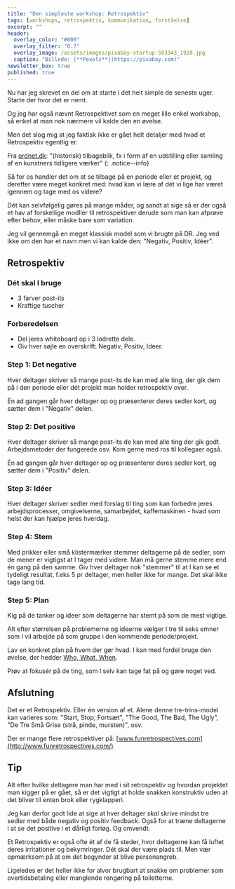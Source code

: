 ```yaml
---
title: "Den simpleste workshop: Retrospektiv"
tags: [workshops, retrospektiv, kommunikation, forståelse]
excerpt: ""
header:
  overlay_color: "#000"
  overlay_filter: "0.7"
  overlay_image: /assets/images/pixabay-startup-593343_1920.jpg
  caption: "Billede: [**Pexels**](https://pixabay.com)"
newsletter_box: true
published: true
---
```


Nu har jeg skrevet en del om at starte i det helt simple de seneste uger. Starte der hvor det er nemt.

Og jeg har også nævnt Retrospektivet som en meget lille enkel workshop, så enkel at man nok nærmere vil kalde den en øvelse.

Men det slog mig at jeg faktisk ikke er gået helt detaljer med hvad et Retrospektiv egentlig er.

Fra [ordnet.dk](http://ordnet.dk): "(historisk) tilbageblik, fx i form af en udstilling eller samling af en kunstners tidligere værker"
{: .notice--info}

Så for os handler det om at se tilbage på en periode eller et projekt, og derefter være meget konkret med: hvad kan vi lære af dét vi lige har været igennem og tage med os videre?

Dét kan selvfølgelig gøres på mange måder, og sandt at sige så er der også et hav af forskellige modller til retrospektiver derude som man kan afprøve efter behov, eller måske bare som variation.

Jeg vil gennemgå en meget klassisk model som vi brugte på DR. Jeg ved ikke om den har et navn men vi kan kalde den: "Negativ, Positiv, Idéer".

## Retrospektiv

### Dét skal I bruge

- 3 farver post-its
- Kraftige tuscher

### Forberedelsen

- Del jeres whiteboard op i 3 lodrette dele.
- Giv hver søjle en overskrift: Negativ, Positiv, Ideer.

### Step 1: Det negative

Hver deltager skriver så mange post-its de kan med alle ting, der gik dem på i den periode eller dét projekt man holder retrospektiv over.

Én ad gangen går hver deltager op og præsenterer deres sedler kort, og sætter dem i "Negativ" delen.

### Step 2: Det positive

Hver deltager skriver så mange post-its de kan med alle ting der gik godt. Arbejdsmetoder der fungerede osv. Kom gerne med ros til kollegaer også.

Én ad gangen går hver deltager op og præsenterer deres sedler kort, og sætter dem i "Positiv" delen.

### Step 3: Idéer

Hver deltager skriver sedler med forslag til ting som kan forbedre jeres arbejdsprocesser, omgivelserne, samarbejdet, kaffemaskinen - hvad som helst der kan hjælpe jeres hverdag.

### Step 4: Stem

Med prikker eller små klistermærker stemmer deltagerne på de sedler, som de mener er vigtigst at I tager med videre. Man må gerne stemme mere end én gang på den samme. Giv hver deltager nok "stemmer" til at I kan se et tydeligt resultat, f.eks 5 pr deltager, men heller ikke for mange. Det skal ikke tage lang tid.

### Step 5: Plan

Kig på de tanker og ideer som deltagerne har stemt på som de mest vigtige.

Alt efter størrelsen på problemerne og ideerne vælger I tre til seks emner som I vil arbejde på som gruppe i den kommende periode/projekt.

Lav en konkret plan på hvem der gør hvad. I kan med fordel bruge den øvelse, der hedder [Who, What, When](http://hasseriis.net/who-what-when/).

Prøv at fokusér på de ting, som I selv kan tage fat på og gøre noget ved.

## Afslutning

Det er et Retrospektiv. Eller én version af et. Alene denne tre-trins-model kan varieres som: "Start, Stop, Fortsæt", "The Good, The Bad, The Ugly", "De Tre Små Grise (strå, pinde, mursten)", osv.

Der er mange flere retrospektiver på: [www.funretrospectives.com](http://www.funretrospectives.com/)

## Tip

Alt efter hvilke deltagere man har med i sit retrospektiv og hvordan projektet man kigger på er gået, så er det vigtigt at holde snakken konstruktiv uden at det bliver til enten brok eller rygklapperi.

Jeg kan derfor godt lide at sige at hver deltager _skal_ skrive mindst tre sedler med både negativ og positiv feedback. Også for at træne deltagerne i at se det positive i et dårligt forløg. Og omvendt.

Et Retrospektiv er også ofte ét af de få steder, hvor deltagerne kan få luftet deres irritationer og bekymringer. Dét skal der være plads til. Men vær opmærksom på at om det begynder at blive personangreb.

Ligeledes er det heller ikke for alvor brugbart at snakke om problemer som overtidsbetaling eller manglende rengøring på toiletterne.
